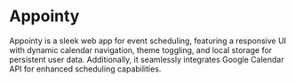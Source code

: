 # Appointy
Appointy is a sleek web app for event scheduling, featuring a responsive UI with dynamic calendar navigation, theme toggling, and local storage for persistent user data. Additionally, it seamlessly integrates Google Calendar API for enhanced scheduling capabilities.
